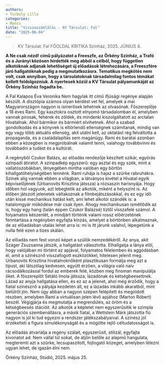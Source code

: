 ```yaml
---
authors:
- Turbuly Lilla
categories:
- Mancs
title: "Visszaszámlálás - KV Társulat: Fal"
date: "2025-06-04"
---
```


> KV Társulat: Fal
> FŐOLDAL KRITIKA Színház, 2025. JÚNIUS 4.


**A Ne csak nézd! című pályázatot a Free­szfe, az Örkény Színház, a Trafó és a Jurányi közösen hirdették meg abból a célból, hogy független alkotóknak adjanak lehetőséget új előadások létrehozására, a Freeszfére járó hallgatóknak pedig a megmutatkozásra. Tematikus megkötés nem volt, csak annyiban, hogy a társulatoknak társadalmilag fontos témákat kellett feldolgozniuk. A nyertesek közül a KV Társulat pályamunkáját az Örkény Színház fogadta be.**

A Fal Kalapos Éva Veronika Nem hagylak itt című ifjúsági regénye alapján készült. A disztópia számos olyan kérdést vet fel, amelyek a mai Magyarországon nagyon is ismerősek lehetnek az olvasónak. Főszereplője a 18 éves Rami. Egy kasztokra osztott elnyomó társadalomban él, amelyben vannak pirosak, fehérek és zöldek, és mindenki kiszolgáltatott az arctalan Hivatalnak. Ahol bármikor és bármiért elvihetnek. Ahol a szabad gondolkodás és a könyvek is eltörlendő ellenségnek számítanak, mindig van egy vagy több aktuális ellenség, akit utálni kell, az oktatást rég felváltotta a propaganda, és a családalapítás sem magánügy. Rami és barátai azonban ebben a közegben is megpróbálnak valamit tenni, valahogy továbbvinni és továbbadni a tudást és a kultúrát.

A regényből Czukor Balázs, az előadás rendezője készített szikár, egyórás színpadi átiratot. A színpadkép egyszerű: egy asztal és egy szék, mint a vallatószobákban, lényegében mintha valóban egy börtön kihallgatóhelyiségében lennénk. Rami ruhája is hajaz a szürke rabruhákra. Színek alig vannak ebben a világban, a látványos kivétel a Hivatal egyik képviselőjének (Urbanovits Krisztina játssza) a rózsaszín harisnyája. Hogy időben hol vagyunk, azt lebegtetik az alkotók, miként a helyszínt is. Az élőben játszott jelenetek váltakoznak a filmbejátszásokkal, és ez egy idő után kissé mechanikus hatást kelt, ami lehet alkotói szándék is: a hatalomgyár működése már csak ilyen. Ahogy mechanikusan ismétlődik az is, hogy egy hang (talán éppen Czukor Balázsé) tíztől visszafelé számol. A folyamatos készenlét, a mindjárt történik valami rossz előérzetének fenntartása a regényben egyfajta kínzás, amelyet a börtönben alkalmaznak, de az előadásban utalás lehet arra is: mi is itt járunk valahol, lépegetünk a nulla felé ezen a tízes skálán.

Az előadás nem fest vonzó képet a szülők nemzedékéről. Az anya, akit Száger Zsuzsanna játszik, a hallgatást választotta. Elhallgatja a lánya elől, hogy valójában mi történt az apjával, folyamatos félelemben és aggódásban él, amit a színésznő visszafogott eszközökkel, hitelesen jelenít meg. Urbanovits Krisztina hivatalnoknőként plasztikusan formálja meg azt a típust, aki látszólag kedvesen, együtt érzően, a világra való naiv rácsodálkozással fordul az emberek felé, közben meg finoman manipulálja őket. A főszereplőt Sétáló Imola játssza, lázadónak és kétségbeesettnek. Lázad az anyja hallgatása ellen, és ez az a jelenet, ahol még érződik, hogy a fiatal színésznő a pályája kezdetén áll, ez a lázadás inkább akaratból, mint belülről jön. Nem úgy abban a nagyon szépen felépített és megoldott részben, amelyben Rami a virtuálisan jelen lévő apjához (Marton Róbert) beszél. Végigjárja és megmutatja a megrendülés, az öröm és a kétségbeesés stációit. Az alkotók a képletet nem egyszerűsítik le szimpla generációs szembenállásra, a másik fiatal, a Wettstein Márk játszotta fiú nagyon is jól ki tud egyezni a rendszer játékszabályaival. A színész jól érzékelteti a figura simulékonyságát és a mögötte rejlő céltudatosságot is.

Az előadás átvariálja a regény szálait, egyszerűsít, stilizál, egyfajta kivonatot ad. Nem vállal túl sokat, de átjön belőle az alapmű hangulata, megteremti azt a szürke, lecsupaszított, fojtogató közeget, amelyben létezni ugyan lehet, de igazán élni nem.

Örkény Színház, Stúdió, 2025. május 25.

